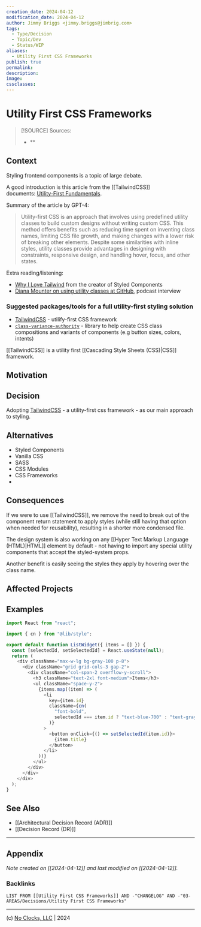 ```yaml
---
creation_date: 2024-04-12
modification_date: 2024-04-12
author: Jimmy Briggs <jimmy.briggs@jimbrig.com>
tags:
  - Type/Decision
  - Topic/Dev
  - Status/WIP
aliases:
  - Utility First CSS Frameworks
publish: true
permalink:
description:
image:
cssclasses:
---
```


# Utility First CSS Frameworks

> [!SOURCE] Sources:
> - **

## Context

Styling frontend components is a topic of large debate.

A good introduction is this article from the [[TailwindCSS]] documents: [Utility-First Fundamentals](https://tailwindcss.com/docs/utility-first).

Summary of the article by GPT-4:

> Utility-first CSS is an approach that involves using predefined utility classes to build custom designs without writing custom CSS. This method offers benefits such as reducing time spent on inventing class names, limiting CSS file growth, and making changes with a lower risk of breaking other elements. Despite some similarities with inline styles, utility classes provide advantages in designing with constraints, responsive design, and handling hover, focus, and other states.

Extra reading/listening:

- [Why I Love Tailwind](https://mxstbr.com/thoughts/tailwind/) from the creator of Styled Components
- [Diana Mounter on using utility classes at GitHub](https://fullstackradio.com/75), podcast interview

### Suggested packages/tools for a full utility-first styling solution

[](https://github.com/opencollective/opencollective/blob/main/rfcs/015-utility-first-css-framework.md#suggested-packagestools-for-a-full-utility-first-styling-solution)

- [TailwindCSS](https://tailwindcss.com/) - utilify-first CSS framework
- [`class-variance-authority`](https://cva.style/docs) - library to help create CSS class compositions and variants of components (e.g button sizes, colors, intents)

[[TailwindCSS]] is a utility first [[Cascading Style Sheets (CSS)|CSS]] framework.

## Motivation


## Decision

Adopting [TailwindCSS](https://tailwindcss.com/) - a utility-first css framework - as our main approach to styling.

## Alternatives

- Styled Components
- Vanilla CSS
- SASS
- CSS Modules
- CSS Frameworks
- 

## Consequences

If we were to use [[TailwindCSS]], we remove the need to break out of the component return statement to apply styles (while still having that option when needed for reusability), resulting in a shorter more condensed file.

The design system is also working on any [[Hyper Text Markup Language (HTML)|HTML]] element by default - not having to import any special utility components that accept the styled-system props. 

Another benefit is easily seeing the styles they apply by hovering over the class name.

## Affected Projects

## Examples

```typescript
import React from "react";

import { cn } from "@lib/style";

export default function ListWidget({ items = [] }) {
  const [selectedId, setSelectedId] = React.useState(null);
  return (
    <div className="max-w-lg bg-gray-100 p-8">
      <div className="grid grid-cols-3 gap-2">
        <div className="col-span-2 overflow-y-scroll">
          <h3 className="text-2xl font-medium">Items</h3>
          <ul className="space-y-2">
            {items.map((item) => (
              <li
                key={item.id}
                className={cn(
                  "font-bold",
                  selectedId === item.id ? "text-blue-700" : "text-gray-500"
                )}
              >
                <button onClick={() => setSelectedId(item.id)}>
                  {item.title}
                </button>
              </li>
            ))}
          </ul>
        </div>
      </div>
    </div>
  );
}
```

## See Also

- [[Architectural Decision Record (ADR)]]
- [[Decision Record (DR)]]

***

## Appendix

*Note created on [[2024-04-12]] and last modified on [[2024-04-12]].*

### Backlinks

```dataview
LIST FROM [[Utility First CSS Frameworks]] AND -"CHANGELOG" AND -"03-AREAS/Decisions/Utility First CSS Frameworks"
```

***

(c) [No Clocks, LLC](https://github.com/noclocks) | 2024
